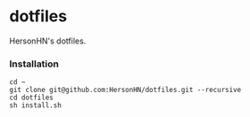 dotfiles
========

HersonHN's dotfiles.

### Installation

```
cd ~
git clone git@github.com:HersonHN/dotfiles.git --recursive
cd dotfiles
sh install.sh
```
